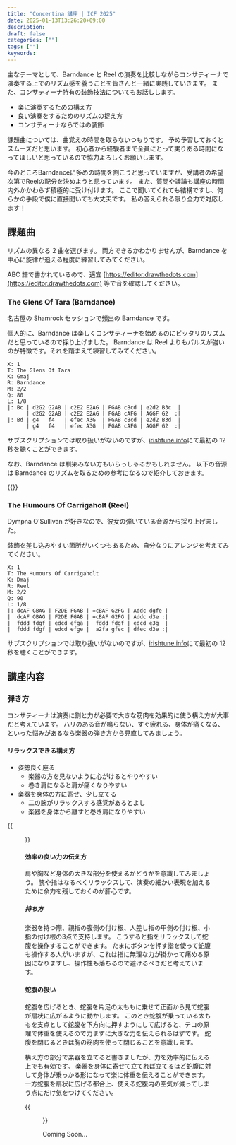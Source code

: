 ```yaml
---
title: "Concertina 講座 | ICF 2025"
date: 2025-01-13T13:26:20+09:00
description:
draft: false
categories: [""]
tags: [""]
keywords:
---
```


主なテーマとして、Barndance と Reel の演奏を比較しながらコンサティーナで演奏する上でのリズム感を養うことを皆さんと一緒に実践していきます。
また、コンサティーナ特有の装飾技法についてもお話しします。

- 楽に演奏するための構え方
- 良い演奏をするためのリズムの捉え方
- コンサティーナならではの装飾

課題曲については、曲覚えの時間を取らないつもりです。
予め予習しておくとスムーズだと思います。
初心者から経験者まで全員にとって実りある時間になってほしいと思っているので協力よろしくお願いします。

今のところBarndanceに多めの時間を割こうと思っていますが、受講者の希望次第でReelの配分を決めようと思っています。
また、質問や議論も講座の時間内外かかわらず積極的に受け付けます。
ここで聞いてくれても結構ですし、何らかの手段で僕に直接聞いても大丈夫です。
私の答えられる限り全力で対応します！

<!--more-->

## 課題曲

リズムの異なる 2 曲を選びます。
両方できるかわかりませんが、Barndance を中心に旋律が追える程度に練習してみてください。

ABC 譜で書かれているので、適宜 [https://editor.drawthedots.com](https://editor.drawthedots.com) 等で音を確認してください。

### The Glens Of Tara (Barndance)

名古屋の Shamrock セッションで頻出の Barndance です。

個人的に、Barndance は楽しくコンサティーナを始めるのにピッタリのリズムだと思っているので採り上げました。
Barndance は Reel よりもパルスが強いのが特徴です。それを踏まえて練習してみてください。

```
X: 1
T: The Glens Of Tara
K: Gmaj
R: Barndance
M: 2/2
Q: 80
L: 1/8
|: Bc | d2G2 G2AB | c2E2 E2AG | FGAB cBcd | e2d2 B3c  |
      | d2G2 G2AB | c2E2 E2AG | FGAB cAFG | AGGF G2  :|
|: Bd | g4   f4   | efec A3G  | FGAB cBcd | e2d2 B3d  |
      | g4   f4   | efec A3G  | FGAB cAFG | AGGF G2  :|
```

サブスクリプションでは取り扱いがないのですが、[irishtune.info](https://www.irishtune.info/album/MMcNmr+3/)にて最初の 12 秒を聴くことができます。

なお、Barndance は馴染みない方もいらっしゃるかもしれません。
以下の音源は Barndance のリズムを取るための参考になるので紹介しておきます。

{{<youtube RvTnpbERuOg>}}

### The Humours Of Carrigaholt (Reel)

Dympna O'Sullivan が好きなので、彼女の弾いている音源から採り上げました。

装飾を差し込みやすい箇所がいくつもあるため、自分なりにアレンジを考えてみてください。

```
X: 1
T: The Humours Of Carrigaholt
K: Dmaj
R: Reel
M: 2/2
Q: 90
L: 1/8
|: dcAF GBAG | F2DE FGAB | =cBAF G2FG | Addc dgfe |
|  dcAF GBAG | F2DE FGAB | =cBAF G2FG | Addc d3e :|
|  fddd fdgf | edcd efga |  fddd fdgf | edcd e3g  |
|  fddd fdgf | edcd efge |  a2fa gfec | dfec d3e :|
```

サブスクリプションでは取り扱いがないのですが、[irishtune.info](https://www.irishtune.info/album/DOSlvn+2/)にて最初の 12 秒を聴くことができます。

## 講座内容

### 弾き方

コンサティーナは演奏に割と力が必要で大きな筋肉を効果的に使う構え方が大事だと考えています。
ハリのある音が鳴らない、すぐ疲れる、身体が痛くなる、といった悩みがあるなら楽器の弾き方から見直してみましょう。

#### リラックスできる構え方

- 姿勢良く座る
  - 楽器の方を見ないように心がけるとやりやすい
  - 巻き肩になると肩が痛くなりやすい
- 楽器を身体の方に寄せ、少し立てる
  - 二の腕がリラックスする感覚があるとよし
  - 楽器を身体から離すと巻き肩になりやすい

{{<figure src="/images/202503/kamae-side.jpg" alt="横から見た構え方" width="300">}}

#### 効率の良い力の伝え方

肩や胸など身体の大きな部分を使えるかどうかを意識してみましょう。
腕や指はなるべくリラックスして、演奏の細かい表現を加えるために余力を残しておくのが肝心です。

##### 持ち方

楽器を持つ際、親指の腹側の付け根、人差し指の甲側の付け根、小指の付け根の3点で支持します。
こうすると指をリラックスして蛇腹を操作することができます。
たまにボタンを押す指を使って蛇腹も操作する人がいますが、これは指に無理な力が掛かって痛める原因になりますし、操作性も落ちるので避けるべきだと考えています。

#### 蛇腹の扱い

蛇腹を広げるとき、蛇腹を片足の太ももに乗せて正面から見て蛇腹が扇状に広がるように動かします。
このとき蛇腹が乗っている太ももを支点として蛇腹を下方向に押すようにして広げると、テコの原理で体重を使えるので力まずに大きな力を伝えられるはずです。
蛇腹を閉じるときは胸の筋肉を使って閉じることを意識します。

構え方の部分で楽器を立てると書きましたが、力を効率的に伝える上でも有効です。
楽器を身体に寄せて立てれば立てるほど蛇腹に対して身体が乗っかる形になって楽に体重を伝えることができます。
一方蛇腹を扇状に広げる都合上、使える蛇腹内の空気が減ってしまう点にだけ気をつけてください。

{{<figure src="/images/202503/kamae-front.jpg" alt="正面から見た構え方" width="300">}}

Coming Soon...
